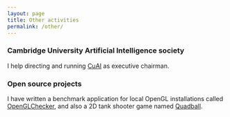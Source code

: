 ```yaml
---
layout: page
title: Other activities
permalink: /other/
---
```



### Cambridge University Artificial Intelligence society ###
I help directing and running <a href="http://cuai.org.uk/" class="open-source">CuAI</a> as executive chairman.


### Open source projects ###
I have written a benchmark application for local OpenGL installations called <a href="https://sourceforge.net/projects/openglchecker/" class="open-source">OpenGLChecker</a>, and also a 2D tank shooter game named <a href="https://sourceforge.net/projects/quadball/" class="open-source">Quadball</a>.
